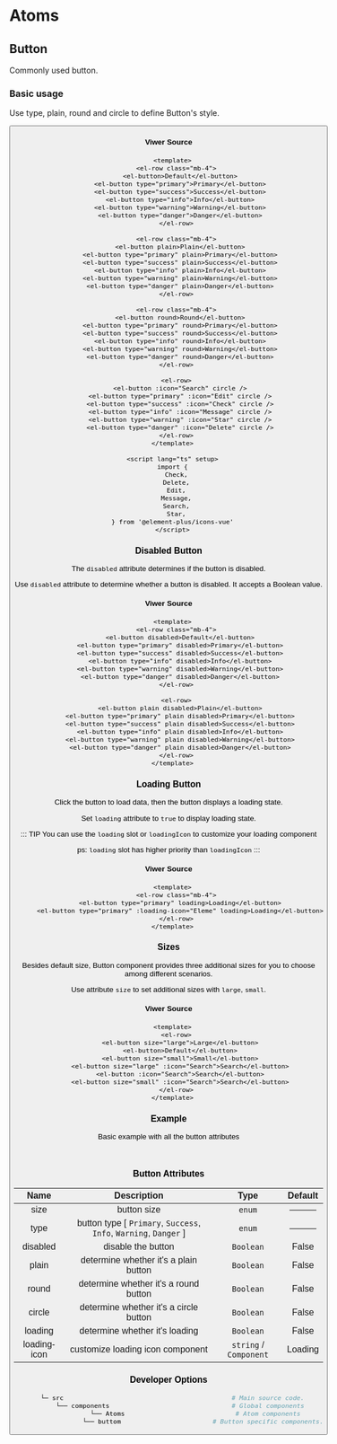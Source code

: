 <span id="epale" ref="alo">

# Atoms

## Button

Commonly used button.

### Basic usage

Use type, plain, round and circle to define Button's style.

<Button />

#### Viwer Source

```vue
  <template>
    <el-row class="mb-4">
      <el-button>Default</el-button>
      <el-button type="primary">Primary</el-button>
      <el-button type="success">Success</el-button>
      <el-button type="info">Info</el-button>
      <el-button type="warning">Warning</el-button>
      <el-button type="danger">Danger</el-button>
    </el-row>

    <el-row class="mb-4">
      <el-button plain>Plain</el-button>
      <el-button type="primary" plain>Primary</el-button>
      <el-button type="success" plain>Success</el-button>
      <el-button type="info" plain>Info</el-button>
      <el-button type="warning" plain>Warning</el-button>
      <el-button type="danger" plain>Danger</el-button>
    </el-row>

    <el-row class="mb-4">
      <el-button round>Round</el-button>
      <el-button type="primary" round>Primary</el-button>
      <el-button type="success" round>Success</el-button>
      <el-button type="info" round>Info</el-button>
      <el-button type="warning" round>Warning</el-button>
      <el-button type="danger" round>Danger</el-button>
    </el-row>

    <el-row>
      <el-button :icon="Search" circle />
      <el-button type="primary" :icon="Edit" circle />
      <el-button type="success" :icon="Check" circle />
      <el-button type="info" :icon="Message" circle />
      <el-button type="warning" :icon="Star" circle />
      <el-button type="danger" :icon="Delete" circle />
    </el-row>
  </template>

  <script lang="ts" setup>
  import {
    Check,
    Delete,
    Edit,
    Message,
    Search,
    Star,
  } from '@element-plus/icons-vue'
  </script>
```

### Disabled Button

The `disabled` attribute determines if the button is disabled.

Use `disabled` attribute to determine whether a button is disabled. It accepts a Boolean value.

<ButtonDisabled />

#### Viwer Source

```vue
  <template>
    <el-row class="mb-4">
      <el-button disabled>Default</el-button>
      <el-button type="primary" disabled>Primary</el-button>
      <el-button type="success" disabled>Success</el-button>
      <el-button type="info" disabled>Info</el-button>
      <el-button type="warning" disabled>Warning</el-button>
      <el-button type="danger" disabled>Danger</el-button>
    </el-row>

    <el-row>
      <el-button plain disabled>Plain</el-button>
      <el-button type="primary" plain disabled>Primary</el-button>
      <el-button type="success" plain disabled>Success</el-button>
      <el-button type="info" plain disabled>Info</el-button>
      <el-button type="warning" plain disabled>Warning</el-button>
      <el-button type="danger" plain disabled>Danger</el-button>
    </el-row>
  </template>
```

### Loading Button
  Click the button to load data, then the button displays a loading state.

  Set `loading` attribute to `true` to display loading state.

::: TIP
  You can use the `loading` slot or `loadingIcon` to customize your loading component

  ps: `loading` slot has higher priority than `loadingIcon`
:::

<loadingButton />

#### Viwer Source

```vue
  <template>
    <el-row class="mb-4">
      <el-button type="primary" loading>Loading</el-button>
      <el-button type="primary" :loading-icon="Eleme" loading>Loading</el-button>
    </el-row>
  </template>
```

### Sizes

Besides default size, Button component provides three additional sizes for you to choose among different scenarios.

Use attribute `size` to set additional sizes with `large`, `small`.

<ButtonSize />

#### Viwer Source

```vue
  <template>
    <el-row>
      <el-button size="large">Large</el-button>
      <el-button>Default</el-button>
      <el-button size="small">Small</el-button>
      <el-button size="large" :icon="Search">Search</el-button>
      <el-button :icon="Search">Search</el-button>
      <el-button size="small" :icon="Search">Search</el-button>
    </el-row>
  </template>
```

### Example

Basic example with all the button attributes

<br>

<ButtonExample />

### Button Attributes

|   Name    | Description | Type   | Default |
| :---------: | :-----------: | :-----------------: | :-----------: |
|    size  | button size  |  `enum` |  ——— |
|    type  | button type [ `Primary`, `Success`, `Info`, `Warning`, `Danger` ]    |  `enum` |  ——— |
|  disabled | disable the button | `Boolean` | False |
|  plain | determine whether it's a plain button   | `Boolean` | False |
|  round | determine whether it's a round button   | `Boolean` | False |
|  circle | determine whether it's a circle button  | `Boolean` | False |
|  loading | determine whether it's loading |  `Boolean` | False |
|  loading-icon | customize loading icon component | `string` / `Component` | Loading |

### Developer Options

```bash
  └─ src                                            # Main source code.
      └── components                                # Global components
              └── Atoms                             # Atom components
                  └── buttom                        # Button specific components.
```


</span>

<style>
	:root {
	--content-width: 1300px !important;
	}
</style>
